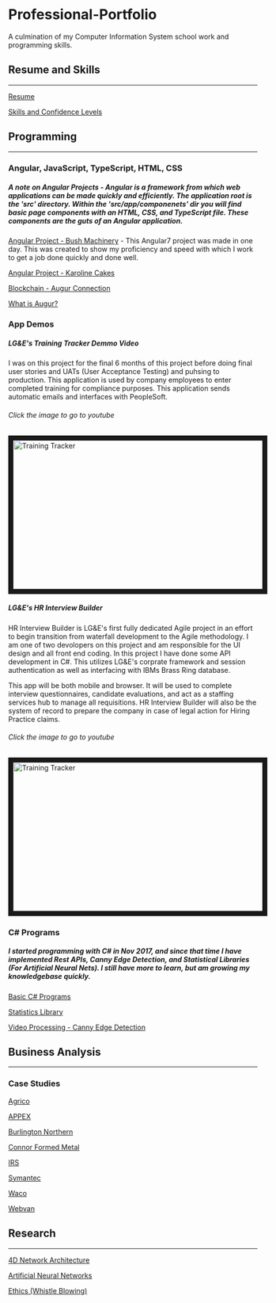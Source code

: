# Professional-Portfolio
A culmination of my Computer Information System school work and programming skills.

## Resume and Skills
___

[Resume](../master/Resume/Resume%20-%20SinglePage%201.8.2019)

[Skills and Confidence Levels](../master/Resume/Skills)

## Programming
___

### Angular, JavaScript, TypeScript, HTML, CSS
##### A note on Angular Projects - Angular is a framework from which web applications can be made quickly and efficiently. The application root is the 'src' directory. Within the 'src/app/componenets' dir you will find basic page components with an HTML, CSS, and TypeScript file. These components are the guts of an Angular application.

[Angular Project - Bush Machinery](../master/Programming/Angular_Projects/bushMachinery) - This Angular7 project was made in one day. This was created to show my proficiency and speed with which I work to get a job done quickly and done well.

[Angular Project - Karoline Cakes](../master/Programming/Angular_Projects/KarolineCakes)

[Blockchain - Augur Connection](../master/Programming/augur-node-edited)

[What is Augur?](https://www.augur.net/)

### App Demos

##### LG&E's Training Tracker Demmo Video
I was on this project for the final 6 months of this project before doing final user stories and UATs (User Acceptance Testing) and puhsing to production. This application is used by company employees to enter completed training for compliance purposes. This application sends automatic emails and interfaces with PeopleSoft. 

###### Click the image to go to youtube
<a href="https://www.youtube.com/watch?v=UU6Q5ZbL8WE" 
target="_blank"><img src="../master/Programming/trainingtracker.jpg" 
alt="Training Tracker" width="600" height="300" border="10" /></a>

##### LG&E's HR Interview Builder
HR Interview Builder is LG&E's first fully dedicated Agile project in an effort to begin transition from waterfall development to the Agile methodology. I am one of two devolopers on this project and am responsible for the UI design and all front end coding. In this project I have done some API development in C#. This utilizes LG&E's corprate framework and session authentication as well as interfacing with IBMs Brass Ring database. 

This app will be both mobile and browser. It will be used to complete interview questionnaires, candidate evaluations, and act as a staffing services hub to manage all requisitions. HR Interview Builder will also be the system of record to prepare the company in case of legal action for Hiring Practice claims.

###### Click the image to go to youtube
<a href="https://www.youtube.com/watch?v=q3goyvmWNBg" 
target="_blank"><img src="../master/Programming/hrib.jpg" 
alt="Training Tracker" width="600" height="300" border="10" /></a>

### C# Programs
##### I started programming with C# in Nov 2017, and since that time I have implemented Rest APIs, Canny Edge Detection, and Statistical Libraries (For Artificial Neural Nets). I still have more to learn, but am growing my knowledgebase quickly.

[Basic C# Programs](../master/Programming/C_Sharp)

[Statistics Library](../master/Programming/C_Sharp_Statistics_Library)

[Video Processing - Canny Edge Detection](../master/Programming/CannyEdgeDetector)


## Business Analysis
___

### Case Studies

[Agrico](../master/Business%20Analysis/Business%20Case%20Studies/Agrico_AMR_Analysis)

[APPEX](../master/Business%20Analysis/Business%20Case%20Studies/APPEX_Analysis)

[Burlington Northern](../master/Business%20Analysis/Business%20Case%20Studies/Burlington_Norther_Analysis)

[Connor Formed Metal](../master/Business%20Analysis/Business%20Case%20Studies/Connor_Formed_Metal_Analysis)

[IRS](../master/Business%20Analysis/Business%20Case%20Studies/IRS_Case_Analysis)

[Symantec](../master/Business%20Analysis/Business%20Case%20Studies/Symantec_Analysis)

[Waco](../master/Business%20Analysis/Business%20Case%20Studies/Waco_Case_Analysis)

[Webvan](../master/Business%20Analysis/Business%20Case%20Studies/Webvan_Analysis)

## Research
___

[4D Network Architecture](../master/Reasearch%20Papers/4D%20Network%20Architecture)

[Artificial Neural Networks](../master/Reasearch%20Papers/Artificial%20Neural%20Networks%20and%20Overfitting)

[Ethics (Whistle Blowing)](../master/Reasearch%20Papers/Ethics%20-%20Whistle%20Blowing)

